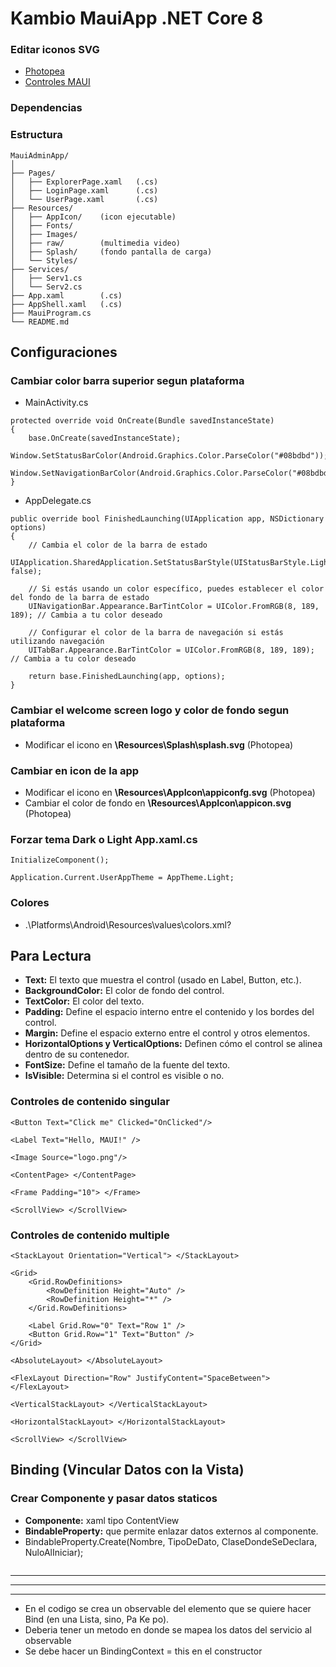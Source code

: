﻿# Kambio MauiApp .NET Core 8

### Editar iconos SVG
* [Photopea](https://www.photopea.com/)
* [Controles MAUI](https://learn.microsoft.com/en-us/dotnet/maui/user-interface/controls/?view=net-maui-8.0)

### Dependencias

### Estructura
```
MauiAdminApp/
│
├── Pages/
│   ├── ExplorerPage.xaml   (.cs)
│   ├── LoginPage.xaml      (.cs)
│   └── UserPage.xaml       (.cs)
├── Resources/
│   ├── AppIcon/    (icon ejecutable)
│   ├── Fonts/
│   ├── Images/
│   ├── raw/        (multimedia video)
│   ├── Splash/     (fondo pantalla de carga)
│   └── Styles/
├── Services/
│   ├── Serv1.cs
│   └── Serv2.cs
├── App.xaml        (.cs)
├── AppShell.xaml   (.cs)
├── MauiProgram.cs
└── README.md
```

## Configuraciones
### Cambiar color barra superior segun plataforma
* MainActivity.cs
```
protected override void OnCreate(Bundle savedInstanceState)
{
    base.OnCreate(savedInstanceState);
    Window.SetStatusBarColor(Android.Graphics.Color.ParseColor("#08bdbd"));
    Window.SetNavigationBarColor(Android.Graphics.Color.ParseColor("#08bdbd"));
}
```
* AppDelegate.cs
```
public override bool FinishedLaunching(UIApplication app, NSDictionary options)
{
    // Cambia el color de la barra de estado
    UIApplication.SharedApplication.SetStatusBarStyle(UIStatusBarStyle.LightContent, false);

    // Si estás usando un color específico, puedes establecer el color del fondo de la barra de estado
    UINavigationBar.Appearance.BarTintColor = UIColor.FromRGB(8, 189, 189); // Cambia a tu color deseado

    // Configurar el color de la barra de navegación si estás utilizando navegación
    UITabBar.Appearance.BarTintColor = UIColor.FromRGB(8, 189, 189); // Cambia a tu color deseado

    return base.FinishedLaunching(app, options);
}
```

### Cambiar el welcome screen logo y color de fondo segun plataforma
* Modificar el icono en **\Resources\Splash\splash.svg** (Photopea)

### Cambiar en icon de la app  
* Modificar el icono en **\Resources\AppIcon\appiconfg.svg** (Photopea) <br>
* Cambiar el color de fondo en **\Resources\AppIcon\appicon.svg** (Photopea)

### Forzar tema Dark o Light **App.xaml.cs**
```
InitializeComponent();

Application.Current.UserAppTheme = AppTheme.Light;
```

### Colores
* .\Platforms\Android\Resources\values\colors.xml?

## Para Lectura
* **Text:** El texto que muestra el control (usado en Label, Button, etc.).
* **BackgroundColor:** El color de fondo del control.
* **TextColor:** El color del texto.
* **Padding:** Define el espacio interno entre el contenido y los bordes del control.
* **Margin:** Define el espacio externo entre el control y otros elementos.
* **HorizontalOptions y VerticalOptions:** Definen cómo el control se alinea dentro de su contenedor.
* **FontSize:** Define el tamaño de la fuente del texto.
* **IsVisible:** Determina si el control es visible o no.

### Controles de contenido singular
```
<Button Text="Click me" Clicked="OnClicked"/>

<Label Text="Hello, MAUI!" />

<Image Source="logo.png"/>

<ContentPage> </ContentPage>

<Frame Padding="10"> </Frame>

<ScrollView> </ScrollView>
```

### Controles de contenido multiple
```
<StackLayout Orientation="Vertical"> </StackLayout>

<Grid>
    <Grid.RowDefinitions>
        <RowDefinition Height="Auto" />
        <RowDefinition Height="*" />
    </Grid.RowDefinitions>

    <Label Grid.Row="0" Text="Row 1" />
    <Button Grid.Row="1" Text="Button" />
</Grid>

<AbsoluteLayout> </AbsoluteLayout>

<FlexLayout Direction="Row" JustifyContent="SpaceBetween"> </FlexLayout>

<VerticalStackLayout> </VerticalStackLayout>

<HorizontalStackLayout> </HorizontalStackLayout>

<ScrollView> </ScrollView>
```

## Binding (Vincular Datos con la Vista)

### Crear Componente y pasar datos staticos
* **Componente:** xaml tipo ContentView
* **BindableProperty:** que permite enlazar datos externos al componente.
* BindableProperty.Create(Nombre, TipoDeDato, ClaseDondeSeDeclara, NuloAlIniciar);
```
```

<hr>
<hr>
<hr>

* En el codigo se crea un observable del elemento que se quiere hacer Bind (en una Lista, sino, Pa Ke po).
* Deberia tener un metodo en donde se mapea los datos del servicio al observable
* Se debe hacer un BindingContext = this en el constructor
```

```
